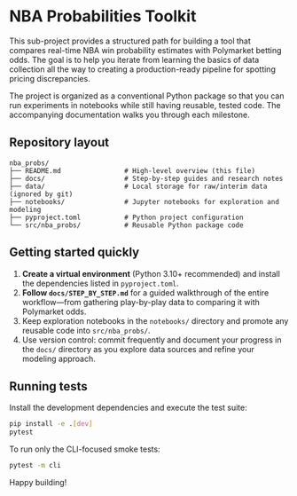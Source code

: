# NBA Probabilities Toolkit

This sub-project provides a structured path for building a tool that compares
real-time NBA win probability estimates with Polymarket betting odds. The goal
is to help you iterate from learning the basics of data collection all the way
to creating a production-ready pipeline for spotting pricing discrepancies.

The project is organized as a conventional Python package so that you can run
experiments in notebooks while still having reusable, tested code. The
accompanying documentation walks you through each milestone.

## Repository layout

```
nba_probs/
├── README.md                # High-level overview (this file)
├── docs/                    # Step-by-step guides and research notes
├── data/                    # Local storage for raw/interim data (ignored by git)
├── notebooks/               # Jupyter notebooks for exploration and modeling
├── pyproject.toml           # Python project configuration
└── src/nba_probs/           # Reusable Python package code
```

## Getting started quickly

1. **Create a virtual environment** (Python 3.10+ recommended) and install the
   dependencies listed in `pyproject.toml`.
2. **Follow `docs/STEP_BY_STEP.md`** for a guided walkthrough of the entire
   workflow—from gathering play-by-play data to comparing it with Polymarket
   odds.
3. Keep exploration notebooks in the `notebooks/` directory and promote any
   reusable code into `src/nba_probs/`.
4. Use version control: commit frequently and document your progress in the
   `docs/` directory as you explore data sources and refine your modeling
   approach.

## Running tests

Install the development dependencies and execute the test suite:

```bash
pip install -e .[dev]
pytest
```

To run only the CLI-focused smoke tests:

```bash
pytest -m cli
```

Happy building!
